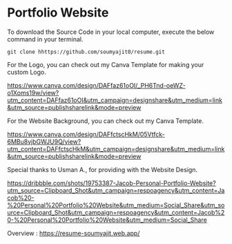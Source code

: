 # Portfolio Website

To download the Source Code in your local computer, execute the below command in your terminal.

```
git clone hhttps://github.com/soumyajit0/resume.git
```

For the Logo, you can check out my Canva Template for making your custom Logo.

https://www.canva.com/design/DAFfaz61oOI/_PH6Tnd-oeWZ-o1Xoms19w/view?utm_content=DAFfaz61oOI&utm_campaign=designshare&utm_medium=link&utm_source=publishsharelink&mode=preview

For the Website Background, you can check out my Canva Template.

https://www.canva.com/design/DAFfctscHkM/05Vtfck-6MBu8vjbGWJU9Q/view?utm_content=DAFfctscHkM&utm_campaign=designshare&utm_medium=link&utm_source=publishsharelink&mode=preview

Special thanks to Usman A., for providing with the Website Design.

https://dribbble.com/shots/19753387-Jacob-Personal-Portfolio-Website?utm_source=Clipboard_Shot&utm_campaign=respoagency&utm_content=Jacob%20-%20Personal%20Portfolio%20Website&utm_medium=Social_Share&utm_source=Clipboard_Shot&utm_campaign=respoagency&utm_content=Jacob%20-%20Personal%20Portfolio%20Website&utm_medium=Social_Share

Overview : https://resume-soumyajit.web.app/
